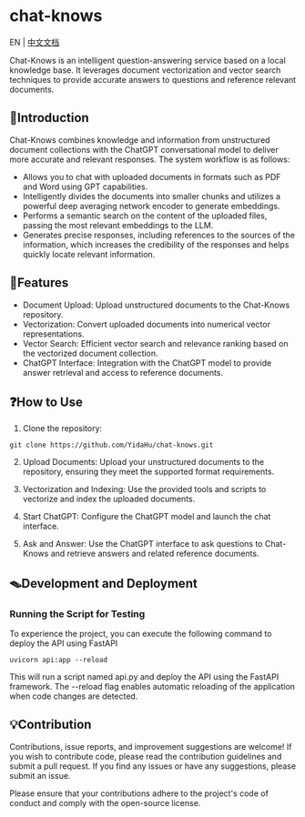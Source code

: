 # chat-knows

EN | [中文文档](README.zh.md)

Chat-Knows is an intelligent question-answering service based on a local knowledge base. It leverages document vectorization and vector search techniques to provide accurate answers to questions and reference relevant documents.

## 📒Introduction

Chat-Knows combines knowledge and information from unstructured document collections with the ChatGPT conversational model to deliver more accurate and relevant responses. The system workflow is as follows:

- Allows you to chat with uploaded documents in formats such as PDF and Word using GPT capabilities.
- Intelligently divides the documents into smaller chunks and utilizes a powerful deep averaging network encoder to generate embeddings.
- Performs a semantic search on the content of the uploaded files, passing the most relevant embeddings to the LLM.
- Generates precise responses, including references to the sources of the information, which increases the credibility of the responses and helps quickly locate relevant information.

## 🔧Features

- Document Upload: Upload unstructured documents to the Chat-Knows repository.
- Vectorization: Convert uploaded documents into numerical vector representations.
- Vector Search: Efficient vector search and relevance ranking based on the vectorized document collection.
- ChatGPT Interface: Integration with the ChatGPT model to provide answer retrieval and access to reference documents.

## ❓How to Use

1. Clone the repository:

```shell
git clone https://github.com/YidaHu/chat-knows.git
```
2. Upload Documents: Upload your unstructured documents to the repository, ensuring they meet the supported format requirements.

3. Vectorization and Indexing: Use the provided tools and scripts to vectorize and index the uploaded documents.

4. Start ChatGPT: Configure the ChatGPT model and launch the chat interface.

5. Ask and Answer: Use the ChatGPT interface to ask questions to Chat-Knows and retrieve answers and related reference documents.

## 🪤Development and Deployment

### Running the Script for Testing

To experience the project, you can execute the following command to deploy the API using FastAPI

```shell
uvicorn api:app --reload
```
This will run a script named api.py and deploy the API using the FastAPI framework. The --reload flag enables automatic reloading of the application when code changes are detected.

## 💡Contribution
Contributions, issue reports, and improvement suggestions are welcome! If you wish to contribute code, please read the contribution guidelines and submit a pull request. If you find any issues or have any suggestions, please submit an issue.

Please ensure that your contributions adhere to the project's code of conduct and comply with the open-source license.
